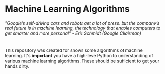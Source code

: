 # Machine Learning Algorithms

###### <i>"Google’s self-driving cars and robots get a lot of press, but the company’s real future is in machine learning, the technology that enables computers to get smarter and more personal"</i> - Eric Schmidt (Google Chairman)

#

<p aling="justify">This repository was created for shown some algorithms of machine learning. It's <b>important</b> you have a high-leve Python to understanding of various machine learning algorithms. These should be sufficient to get your hands dirty. </p>